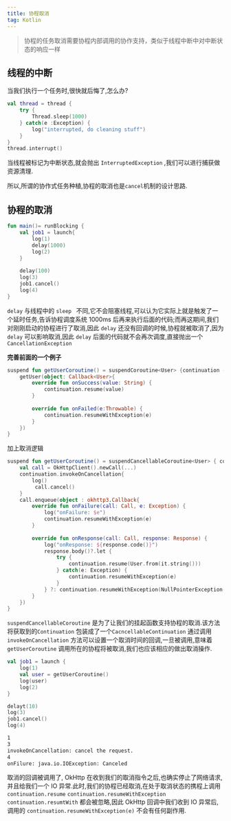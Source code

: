 ```yaml
---
title: 协程取消
tag: Kotlin
---
```


> 协程的任务取消需要协程内部调用的协作支持，类似于线程中断中对中断状态的响应一样

## 线程的中断

当我们执行一个任务时,很快就后悔了,怎么办?

```kotlin
val thread = thread {
    try {
        Thread.sleep(1000)
    } catch(e :Exception) {
        log("interrupted, do cleaning stuff")
    }
}
thread.interrupt()
```

当线程被标记为中断状态,就会抛出 `InterruptedException` ,我们可以进行捕获做资源清理.

所以,所谓的协作式任务种植,协程的取消也是`cancel`机制的设计思路.

## 协程的取消

```kotlin
fun main()= runBlocking {
    val job1 = launch{
        log(1)
        delay(1000)
        log(2)
    }
    
    delay(100)
    log(3)
    job1.cancel()
    log(4)
}
```

`delay` 与线程中的 `sleep ` 不同,它不会阻塞线程,可以认为它实际上就是触发了一个延时任务,告诉协程调度系统 1000ms  后再来执行后面的代码;而再这期间,我们对刚刚启动的协程进行了取消,因此 `delay` 还没有回调的时候,协程就被取消了,因为 `delay` 可以影响取消,因此 `delay` 后面的代码就不会再次调度,直接抛出一个 `CancellationException`

**完善前面的一个例子**

```kotlin
suspend fun getUserCoroutine() = suspendCoroutine<User> {continuation -> 
	getUser(object: Callback<User>{
        override fun onSuccess(value: String) {
            continuation.resume(value)
        }
        
        override fun onFailed(e:Throwable) {
            continuation.resumeWithException(e)
        }
    })
}
```

加上取消逻辑

```kotlin
suspend fun getUserCoroutine() = suspendCancellableCoroutine<User> { continuation-> 
	val call = OkHttpClient().newCall(...)
    continuation.invokeOnCancellation{
		log()
         call.cancel()
	}
 	call.enqueue(object : okhttp3.Callback{
        override fun onFailure(call: Call, e: Exception) {
            log("onFailure: $e")
            continuation.resumeWithException(e)
        }
        
        override fun onResponse(call: Call, response: Response) {
            log("onResponse: ${response.code()}")
            response.body()?.let {
                try {
                    continuation.resume(User.from(it.string()))
                } catch(e: Exception) {
                    continuation.resumeWithException(e)
                }
            } ?: continuation.resumeWithException(NullPointerException("ResponseBody is null"))
        }
    })
}
```

`suspendCancellableCoroutine`  是为了让我们的挂起函数支持协程的取消.该方法将获取到的`Continuation` 包装成了一个`CacncellableContinuation` 通过调用 `invokeOnCancellation` 方法可以设置一个取消时间的回调,一旦被调用,意味着 `getUserCoroutine` 调用所在的协程将被取消,我们也应该相应的做出取消操作.

```kotlin
val job1 = launch {
    log(1)
    val user = getUserCoroutine()
    log(user)
    log(2)
}

delayt(10)
log(3)
job1.cancel()
log(4)
```

```tex
1
3
invokeOnCancellation: cancel the request.
4
onFilure: java.io.IOException: Canceled
```

取消的回调被调用了, OkHttp 在收到我们的取消指令之后,也确实停止了网络请求,并且给我们一个 IO 异常.此时,我们的协程已经取消,在处于取消状态的携程上调用`continuation.resume` `continuation.resumeWithException` `continuation.resumtWith`  都会被忽略,因此 OkHttp 回调中我们收到 IO 异常后,调用的 `continuation.resumeWithException(e)`  不会有任何副作用.

